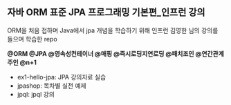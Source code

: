 ## 자바 ORM 표준 JPA 프로그래밍 기본편_인프런 강의

ORM을 처음 접하며 Java에서 jpa 개념을 학습하기 위해 인프런 김영한 님의 강의를 들으며 학습한 repo

**@ORM @JPA @영속성컨테이너 @매핑 @즉시로딩지연로딩 @패치조인 @연간관계주인 @n+1**

- ex1-hello-jpa: JPA 강의자료 실습
- jpashop: 목차별 실전 예제
- jpql: jpql 강의
